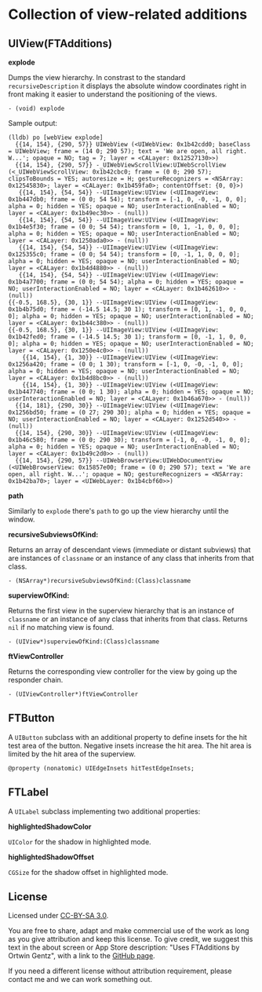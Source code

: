 Collection of view-related additions
====================================

UIView(FTAdditions)
-------------------
**explode**

Dumps the view hierarchy. In constrast to the standard `recursiveDescription` it displays the absolute window coordinates right in front making it easier to understand the positioning of the views.

    - (void) explode

Sample output:

	(lldb) po [webView explode]
	  {{14, 154}, {290, 57}} UIWebView (<UIWebView: 0x1b42cdd0; baseClass = UIWebView; frame = (14 0; 290 57); text = 'We are open, all right. W...'; opaque = NO; tag = 7; layer = <CALayer: 0x12527130>>)
	  {{14, 154}, {290, 57}} -_UIWebViewScrollView:UIWebScrollView (<_UIWebViewScrollView: 0x1b42cbc0; frame = (0 0; 290 57); clipsToBounds = YES; autoresize = H; gestureRecognizers = <NSArray: 0x12545830>; layer = <CALayer: 0x1b459fa0>; contentOffset: {0, 0}>)
	   {{14, 154}, {54, 54}} --UIImageView:UIView (<UIImageView: 0x1b447db0; frame = (0 0; 54 54); transform = [-1, 0, -0, -1, 0, 0]; alpha = 0; hidden = YES; opaque = NO; userInteractionEnabled = NO; layer = <CALayer: 0x1b49ec30>> - (null))
	   {{14, 154}, {54, 54}} --UIImageView:UIView (<UIImageView: 0x1b4e5f30; frame = (0 0; 54 54); transform = [0, 1, -1, 0, 0, 0]; alpha = 0; hidden = YES; opaque = NO; userInteractionEnabled = NO; layer = <CALayer: 0x1250ada0>> - (null))
	   {{14, 154}, {54, 54}} --UIImageView:UIView (<UIImageView: 0x125355c0; frame = (0 0; 54 54); transform = [0, -1, 1, 0, 0, 0]; alpha = 0; hidden = YES; opaque = NO; userInteractionEnabled = NO; layer = <CALayer: 0x1b4d4880>> - (null))
	   {{14, 154}, {54, 54}} --UIImageView:UIView (<UIImageView: 0x1b4a7700; frame = (0 0; 54 54); alpha = 0; hidden = YES; opaque = NO; userInteractionEnabled = NO; layer = <CALayer: 0x1b462610>> - (null))
	{{-0.5, 168.5}, {30, 1}} --UIImageView:UIView (<UIImageView: 0x1b4b75d0; frame = (-14.5 14.5; 30 1); transform = [0, 1, -1, 0, 0, 0]; alpha = 0; hidden = YES; opaque = NO; userInteractionEnabled = NO; layer = <CALayer: 0x1b44c380>> - (null))
	{{-0.5, 168.5}, {30, 1}} --UIImageView:UIView (<UIImageView: 0x1b42fed0; frame = (-14.5 14.5; 30 1); transform = [0, -1, 1, 0, 0, 0]; alpha = 0; hidden = YES; opaque = NO; userInteractionEnabled = NO; layer = <CALayer: 0x1250e4c0>> - (null))
		{{14, 154}, {1, 30}} --UIImageView:UIView (<UIImageView: 0x1256a420; frame = (0 0; 1 30); transform = [-1, 0, -0, -1, 0, 0]; alpha = 0; hidden = YES; opaque = NO; userInteractionEnabled = NO; layer = <CALayer: 0x1b4d8bc0>> - (null))
		{{14, 154}, {1, 30}} --UIImageView:UIView (<UIImageView: 0x1b447740; frame = (0 0; 1 30); alpha = 0; hidden = YES; opaque = NO; userInteractionEnabled = NO; layer = <CALayer: 0x1b46a670>> - (null))
	  {{14, 181}, {290, 30}} --UIImageView:UIView (<UIImageView: 0x1256bd50; frame = (0 27; 290 30); alpha = 0; hidden = YES; opaque = NO; userInteractionEnabled = NO; layer = <CALayer: 0x1252d540>> - (null))
	  {{14, 154}, {290, 30}} --UIImageView:UIView (<UIImageView: 0x1b46c580; frame = (0 0; 290 30); transform = [-1, 0, -0, -1, 0, 0]; alpha = 0; hidden = YES; opaque = NO; userInteractionEnabled = NO; layer = <CALayer: 0x1b49c2d0>> - (null))
	  {{14, 154}, {290, 57}} --UIWebBrowserView:UIWebDocumentView (<UIWebBrowserView: 0x15857e00; frame = (0 0; 290 57); text = 'We are open, all right. W...'; opaque = NO; gestureRecognizers = <NSArray: 0x1b42ba70>; layer = <UIWebLayer: 0x1b4cbf60>>)
	
**path**

Similarly to `explode` there's `path` to go up the view hierarchy until the window.

**recursiveSubviewsOfKind:**

Returns an array of descendant views (immediate or distant subviews) that are instances of `classname` or an instance of any class that inherits from that class.

    - (NSArray*)recursiveSubviewsOfKind:(Class)classname

**superviewOfKind:**

Returns the first view in the superview hierarchy that is an instance of `classname` or an instance of any class that inherits from that class. Returns `nil` if no matching view is found.

    - (UIView*)superviewOfKind:(Class)classname
    

**ftViewController**

Returns the corresponding view controller for the view by going up the responder chain.

    - (UIViewController*)ftViewController


FTButton
--------
A `UIButton` subclass with an additional property to define insets for the hit test area of the button. Negative insets increase the hit area. The hit area is limited by the hit area of the superview.

	@property (nonatomic) UIEdgeInsets hitTestEdgeInsets;


FTLabel
-------
A `UILabel` subclass implementing two additional properties:

**highlightedShadowColor**

`UIColor` for the shadow in highlighted mode.

**highlightedShadowOffset**

`CGSize` for the shadow offset in highlighted mode.



License
-------
Licensed under [CC-BY-SA 3.0](http://creativecommons.org/licenses/by-sa/3.0/).

You are free to share, adapt and make commercial use of the work as long as you give attribution and keep this license. To give credit, we suggest this text in the about screen or App Store description: "Uses FTAdditions by Ortwin Gentz", with a link to the [GitHub page](https://github.com/futuretap/FTAdditions).

If you need a different license without attribution requirement, please contact me and we can work something out.